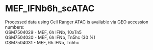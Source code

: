 # MEF_IFNb6h_scATAC

Processed data using Cell Ranger ATAC is available via GEO accession numbers: <br>
GSM7504029 - MEF, 6h IFNb, 10xTn5 <br>
GSM7504030 - MEF, 6h IFNb, Tn5hc (30 %) <br>
GSM7504031 - MEF, 6h IFNb, Tn5hc <br>
